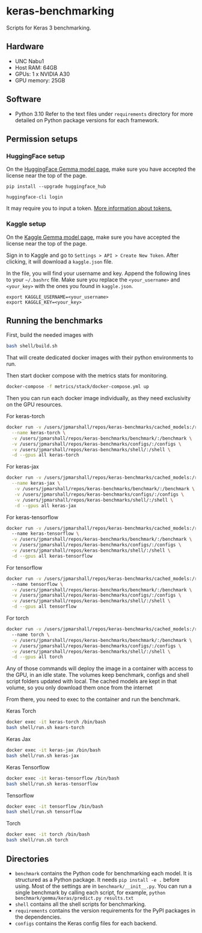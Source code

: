 # keras-benchmarking
Scripts for Keras 3 benchmarking.

## Hardware
* UNC Nabu1
* Host RAM: 64GB
* GPUs: 1 x NVIDIA A30
* GPU memory: 25GB

## Software
* Python 3.10
Refer to the text files under `requirements` directory for more detailed on
Python package versions for each framework.

## Permission setups

### HuggingFace setup

On the [HuggingFace Gemma model page](https://huggingface.co/google/gemma-7b),
make sure you have accepted the license near the top of the page.

```shell
pip install --upgrade huggingface_hub
```

```shell
huggingface-cli login
```

It may require you to input a token.
[More information about tokens.](https://huggingface.co/docs/hub/en/security-tokens)


### Kaggle setup

On the [Kaggle Gemma model page](https://www.kaggle.com/models/keras/gemma),
make sure you have accepted the license near the top of the page.

Sign in to Kaggle and go to `Settings > API > Create New Token`. After clicking,
it will download a `kaggle.json` file.

In the file, you will find your username and key. Append the following lines to
your `~/.bashrc` file. Make sure you replace the `<your_username>` and
`<your_key>` with the ones you found in `kaggle.json`.

```shell
export KAGGLE_USERNAME=<your_username>
export KAGGLE_KEY=<your_key>
```

## Running the benchmarks

First, build the needed images with 

```bash
bash shell/build.sh
```

That will create dedicated docker images with their python environments to run.

Then start docker compose with the metrics stats for monitoring.

```bash
docker-compose -f metrics/stack/docker-compose.yml up
```

Then you can run each docker image individually, as they need exclusivity on the GPU resources.

For keras-torch
```bash
docker run -v /users/jpmarshall/repos/keras-benchmarks/cached_models:/root/.cache/kagglehub/models/keras \
  --name keras-torch \
  -v /users/jpmarshall/repos/keras-benchmarks/benchmark/:/benchmark \
  -v /users/jpmarshall/repos/keras-benchmarks/configs/:/configs \
  -v /users/jpmarshall/repos/keras-benchmarks/shell/:/shell \
  -d --gpus all keras-torch
```

For keras-jax
```bash
docker run -v /users/jpmarshall/repos/keras-benchmarks/cached_models:/root/.cache/kagglehub/models/keras \
  --name keras-jax \
   -v /users/jpmarshall/repos/keras-benchmarks/benchmark/:/benchmark \
   -v /users/jpmarshall/repos/keras-benchmarks/configs/:/configs \
   -v /users/jpmarshall/repos/keras-benchmarks/shell/:/shell \
   -d --gpus all keras-jax 
```

For keras-tensorflow
```bash
docker run -v /users/jpmarshall/repos/keras-benchmarks/cached_models:/root/.cache/kagglehub/models/keras \ 
  --name keras-tensorflow \
  -v /users/jpmarshall/repos/keras-benchmarks/benchmark/:/benchmark \
  -v /users/jpmarshall/repos/keras-benchmarks/configs/:/configs \
  -v /users/jpmarshall/repos/keras-benchmarks/shell/:/shell \
  -d --gpus all keras-tensorflow 
```

For tensorflow
```bash
docker run -v /users/jpmarshall/repos/keras-benchmarks/cached_models:/root/.cache/kagglehub/models/keras \ 
  --name tensorflow \
  -v /users/jpmarshall/repos/keras-benchmarks/benchmark/:/benchmark \
  -v /users/jpmarshall/repos/keras-benchmarks/configs/:/configs \
  -v /users/jpmarshall/repos/keras-benchmarks/shell/:/shell \
  -d --gpus all tensorflow 
```

For torch
```bash
docker run -v /users/jpmarshall/repos/keras-benchmarks/cached_models:/root/.cache/kagglehub/models/keras \ 
  --name torch \
  -v /users/jpmarshall/repos/keras-benchmarks/benchmark/:/benchmark \
  -v /users/jpmarshall/repos/keras-benchmarks/configs/:/configs \
  -v /users/jpmarshall/repos/keras-benchmarks/shell/:/shell \
  -d --gpus all torch 
```

Any of those commands will deploy the image in a container with access to the GPU, in an idle state.
The volumes keep benchmark, configs and shell script folders updated with local. 
The cached models are kept in that volume, so you only download them once from the internet

From there, you need to exec to the container and run the benchmark.

Keras Torch
```bash
docker exec -it keras-torch /bin/bash
bash shell/run.sh kears-torch
```

Keras Jax
```bash
docker exec -it keras-jax /bin/bash
bash shell/run.sh keras-jax
```

Keras Tensorflow
```bash
docker exec -it keras-tensorflow /bin/bash
bash shell/run.sh keras-tensorflow
```

Tensorflow
```bash
docker exec -it tensorflow /bin/bash
bash shell/run.sh tensorflow
```

Torch
```bash
docker exec -it torch /bin/bash
bash shell/run.sh torch
```



## Directories

* `benchmark` contains the Python code for benchmarking each model. It is
  structured as a Python package. It needs `pip install -e .` before using. Most
  of the settings are in `benchmark/__init__.py`. You can run a single benchmark
  by calling each script, for example,
  `python benchmark/gemma/keras/predict.py results.txt`
* `shell` contains all the shell scripts for benchmarking.
* `requirements` contains the version requirements for the PyPI packages in the
  dependencies.
* `configs` contains the Keras config files for each backend.
